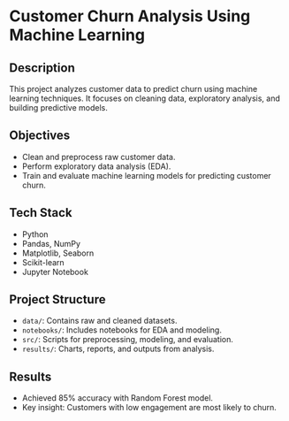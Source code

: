 # Customer Churn Analysis Using Machine Learning

## Description
This project analyzes customer data to predict churn using machine learning techniques. It focuses on cleaning data, exploratory analysis, and building predictive models.

## Objectives
- Clean and preprocess raw customer data.
- Perform exploratory data analysis (EDA).
- Train and evaluate machine learning models for predicting customer churn.

## Tech Stack
- Python
- Pandas, NumPy
- Matplotlib, Seaborn
- Scikit-learn
- Jupyter Notebook

## Project Structure
- `data/`: Contains raw and cleaned datasets.
- `notebooks/`: Includes notebooks for EDA and modeling.
- `src/`: Scripts for preprocessing, modeling, and evaluation.
- `results/`: Charts, reports, and outputs from analysis.

## Results
- Achieved 85% accuracy with Random Forest model.
- Key insight: Customers with low engagement are most likely to churn.
